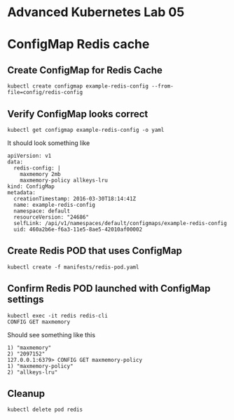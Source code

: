# Advanced Kubernetes Lab 05
# ConfigMap Redis cache

## Create ConfigMap for Redis Cache
```
kubectl create configmap example-redis-config --from-file=config/redis-config
```

## Verify ConfigMap looks correct
```
kubectl get configmap example-redis-config -o yaml
```

It should look something like 
```
apiVersion: v1
data:
  redis-config: |
    maxmemory 2mb
    maxmemory-policy allkeys-lru
kind: ConfigMap
metadata:
  creationTimestamp: 2016-03-30T18:14:41Z
  name: example-redis-config
  namespace: default
  resourceVersion: "24686"
  selfLink: /api/v1/namespaces/default/configmaps/example-redis-config
  uid: 460a2b6e-f6a3-11e5-8ae5-42010af00002
```

## Create Redis POD that uses ConfigMap
```
kubectl create -f manifests/redis-pod.yaml
```

## Confirm Redis POD launched with ConfigMap settings
```
kubectl exec -it redis redis-cli
CONFIG GET maxmemory
```

Should see something like this 
```
1) "maxmemory"
2) "2097152"
127.0.0.1:6379> CONFIG GET maxmemory-policy
1) "maxmemory-policy"
2) "allkeys-lru"
```

## Cleanup
```
kubectl delete pod redis
```